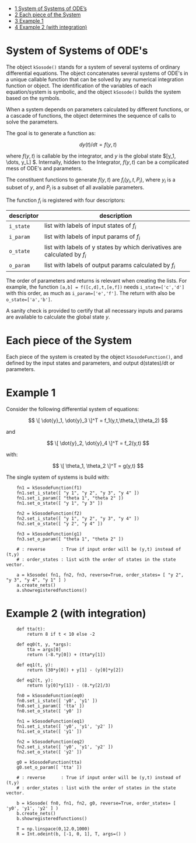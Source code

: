 -   [<span class="toc-section-number">1</span> System of Systems of
    ODE’s](#system-of-systems-of-odes)
-   [<span class="toc-section-number">2</span> Each piece of the
    System](#each-piece-of-the-system)
-   [<span class="toc-section-number">3</span> Example 1](#example-1)
-   [<span class="toc-section-number">4</span> Example 2 (with
    integration)](#example-2-with-integration)

# System of Systems of ODE's

The object `kSosode()` stands for a system of several systems of ordinary
differential equations. The object concatenates several systems of ODE's in a
unique callable function that can be solved by any numerical integration
function or object. The identification of the variables of each equation/system
is symbolic, and the object `kSosode()` builds the system based on the symbols.

When a system depends on parameters calculated by different functions, or a
cascade of functions, the object determines the sequence of calls to solve the
parameters.

The goal is to generate a function as:

$$ dy(t)/dt = f(y,t) $$

where $f(y,t)$ is callable by the integrator, and $y$ is the global state
$[y_1, \dots, y_L] $.  Internally, hidden to the Integrator, $f(y,t)$ can be a
complicated mess of ODE's and parameters.

The constituent functions to generate $f(y,t)$ are $f_i(y_i,t,P_i)$, where
$y_i$ is a subset of $y$, and $P_i$ is a subset of all available parameters.

The function $f_i$ is registered with four descriptors:

| descriptor | description |
| ---------- | ----------- |
| `i_state` | list with labels of input states of $f_i$ |
| `i_param` | list with labels of input params of $f_i$ |
| `o_state` | list with labels of y states by which derivatives are calculated by $f_i$ |
| `o_param` | list with labels of output params calculated by $f_i$ |

The order of parameters and returns is relevant when creating the lists. For
example, the function `[a,b] = f([c,d],t,[e,f])` needs `i_state=['c','d']` with
this order, as much as `i_param=['e','f']`. The return with also be
`o_state=['a','b']`.

A sanity check is provided to certify that all necessary inputs and params are
available to calculate the global state $y$.

# Each piece of the System

Each piece of the system is created by the object `kSosodeFunction()`, and
defined by the input states and parameters, and output d(states)/dt or
parameters.

# Example 1

Consider the following differential system of equations:

$$ \[ \dot{y}_1, \dot{y}_3 \]^T = f_1(y,t,\theta_1,\theta_2) $$

and

$$ \[ \dot{y}_2, \dot{y}_4 \]^T = f_2(y,t) $$

with:

$$ \[ \theta_1, \theta_2 \]^T = g(y,t) $$

The single system of systems is build with:
```
    fn1 = kSosodeFunction(f1)
    fn1.set_i_state([ "y 1", "y 2", "y 3", "y 4" ])
    fn1.set_i_param([ "theta 1", "theta 2" ])
    fn1.set_o_state([ "y 1", "y 3" ])

    fn2 = kSosodeFunction(f2)
    fn2.set_i_state([ "y 1", "y 2", "y 3", "y 4" ])
    fn2.set_o_state([ "y 2", "y 4" ])

    fn3 = kSosodeFunction(g1)
    fn3.set_o_param([ "theta 1", "theta 2" ])

    # : reverse      : True if input order will be (y,t) instead of (t,y)
    # : order_states : list with the order of states in the state vector.

    a = kSosode( fn1, fn2, fn3, reverse=True, order_states= [ "y 2", "y 3", "y 4", "y 1" ] )
    a.create_nets()
    a.showregisteredfunctions()
```

# Example 2 (with integration)

```
    def tta(t):
        return 8 if t < 10 else -2

    def eq0(t, y, *args):
        tta = args[0]
        return (-8.*y[0]) + (tta*y[1])

    def eq1(t, y):
        return (30*y[0]) + y[1] - (y[0]*y[2])

    def eq2(t, y):
        return (y[0]*y[1]) - (8.*y[2]/3)

    fn0 = kSosodeFunction(eq0)
    fn0.set_i_state([ 'y0', 'y1' ])
    fn0.set_i_param([ 'tta' ])
    fn0.set_o_state([ 'y0' ])

    fn1 = kSosodeFunction(eq1)
    fn1.set_i_state([ 'y0', 'y1', 'y2' ])
    fn1.set_o_state([ 'y1' ])

    fn2 = kSosodeFunction(eq2)
    fn2.set_i_state([ 'y0', 'y1', 'y2' ])
    fn2.set_o_state([ 'y2' ])

    g0 = kSosodeFunction(tta)
    g0.set_o_param([ 'tta' ])

    # : reverse      : True if input order will be (y,t) instead of (t,y)
    # : order_states : list with the order of states in the state vector.

    b = kSosode( fn0, fn1, fn2, g0, reverse=True, order_states= [ 'y0', 'y1', 'y2' ] )
    b.create_nets()
    b.showregisteredfunctions()

    T = np.linspace(0,12.0,1000)
    R = Int.odeint(b, [-1, 0, 1], T, args=() )
```
